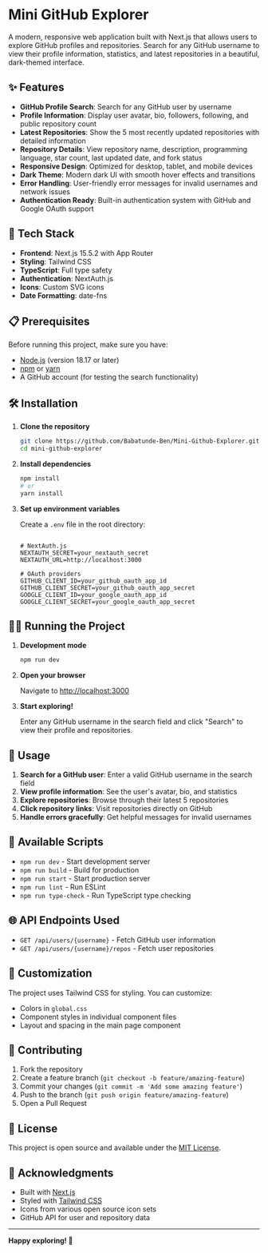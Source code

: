 # Mini GitHub Explorer

A modern, responsive web application built with Next.js that allows users to explore GitHub profiles and repositories. Search for any GitHub username to view their profile information, statistics, and latest repositories in a beautiful, dark-themed interface.

## ✨ Features

- **GitHub Profile Search**: Search for any GitHub user by username
- **Profile Information**: Display user avatar, bio, followers, following, and public repository count
- **Latest Repositories**: Show the 5 most recently updated repositories with detailed information
- **Repository Details**: View repository name, description, programming language, star count, last updated date, and fork status
- **Responsive Design**: Optimized for desktop, tablet, and mobile devices
- **Dark Theme**: Modern dark UI with smooth hover effects and transitions
- **Error Handling**: User-friendly error messages for invalid usernames and network issues
- **Authentication Ready**: Built-in authentication system with GitHub and Google OAuth support

## 🚀 Tech Stack

- **Frontend**: Next.js 15.5.2 with App Router
- **Styling**: Tailwind CSS
- **TypeScript**: Full type safety
- **Authentication**: NextAuth.js
- **Icons**: Custom SVG icons
- **Date Formatting**: date-fns

## 📋 Prerequisites

Before running this project, make sure you have:

- [Node.js](https://nodejs.org/) (version 18.17 or later)
- [npm](https://www.npmjs.com/) or [yarn](https://yarnpkg.com/)
- A GitHub account (for testing the search functionality)

## 🛠️ Installation

1. **Clone the repository**

   ```bash
   git clone https://github.com/Babatunde-Ben/Mini-Github-Explorer.git
   cd mini-github-explorer
   ```

2. **Install dependencies**

   ```bash
   npm install
   # or
   yarn install
   ```

3. **Set up environment variables**

   Create a `.env` file in the root directory:

   ```env

   # NextAuth.js
   NEXTAUTH_SECRET=your_nextauth_secret
   NEXTAUTH_URL=http://localhost:3000

   # OAuth providers
   GITHUB_CLIENT_ID=your_github_oauth_app_id
   GITHUB_CLIENT_SECRET=your_github_oauth_app_secret
   GOOGLE_CLIENT_ID=your_google_oauth_app_id
   GOOGLE_CLIENT_SECRET=your_google_oauth_app_secret
   ```

## 🏃‍♂️ Running the Project

1. **Development mode**

   ```bash
   npm run dev
   ```

2. **Open your browser**

   Navigate to [http://localhost:3000](http://localhost:3000)

3. **Start exploring!**

   Enter any GitHub username in the search field and click "Search" to view their profile and repositories.

## 📱 Usage

1. **Search for a GitHub user**: Enter a valid GitHub username in the search field
2. **View profile information**: See the user's avatar, bio, and statistics
3. **Explore repositories**: Browse through their latest 5 repositories
4. **Click repository links**: Visit repositories directly on GitHub
5. **Handle errors gracefully**: Get helpful messages for invalid usernames

## 🔧 Available Scripts

- `npm run dev` - Start development server
- `npm run build` - Build for production
- `npm run start` - Start production server
- `npm run lint` - Run ESLint
- `npm run type-check` - Run TypeScript type checking

## 🌐 API Endpoints Used

- `GET /api/users/{username}` - Fetch GitHub user information
- `GET /api/users/{username}/repos` - Fetch user repositories

## 🎨 Customization

The project uses Tailwind CSS for styling. You can customize:

- Colors in `global.css`
- Component styles in individual component files
- Layout and spacing in the main page component

## 🤝 Contributing

1. Fork the repository
2. Create a feature branch (`git checkout -b feature/amazing-feature`)
3. Commit your changes (`git commit -m 'Add some amazing feature'`)
4. Push to the branch (`git push origin feature/amazing-feature`)
5. Open a Pull Request

## 📄 License

This project is open source and available under the [MIT License](LICENSE).

## 🙏 Acknowledgments

- Built with [Next.js](https://nextjs.org/)
- Styled with [Tailwind CSS](https://tailwindcss.com/)
- Icons from various open source icon sets
- GitHub API for user and repository data

---

**Happy exploring! 🚀**

